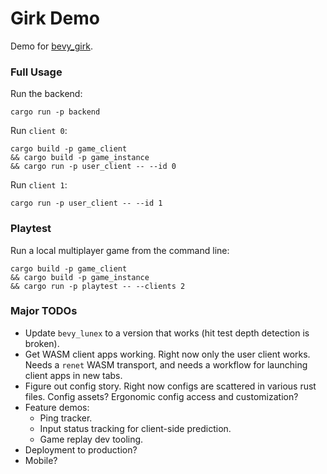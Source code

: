 # Girk Demo

Demo for [bevy_girk](https://github.com/UkoeHB/bevy_girk).


### Full Usage

Run the backend:
```
cargo run -p backend
```

Run `client 0`:
```
cargo build -p game_client
&& cargo build -p game_instance
&& cargo run -p user_client -- --id 0
```

Run `client 1`:
```
cargo run -p user_client -- --id 1
```


### Playtest

Run a local multiplayer game from the command line:
```
cargo build -p game_client
&& cargo build -p game_instance
&& cargo run -p playtest -- --clients 2
```


### Major TODOs

- Update `bevy_lunex` to a version that works (hit test depth detection is broken).
- Get WASM client apps working. Right now only the user client works. Needs a `renet` WASM transport, and needs a workflow for launching client apps in new tabs.
- Figure out config story. Right now configs are scattered in various rust files. Config assets? Ergonomic config access and customization?
- Feature demos:
    - Ping tracker.
    - Input status tracking for client-side prediction.
    - Game replay dev tooling.
- Deployment to production?
- Mobile?
